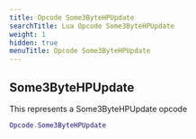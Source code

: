 ```yaml
---
title: Opcode Some3ByteHPUpdate
searchTitle: Lua Opcode Some3ByteHPUpdate
weight: 1
hidden: true
menuTitle: Opcode Some3ByteHPUpdate
---
```

## Some3ByteHPUpdate

This represents a Some3ByteHPUpdate opcode
```lua
Opcode.Some3ByteHPUpdate
```
